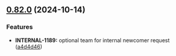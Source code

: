 ## [0.82.0](https://github.com/taskany-inc/crew/compare/v0.81.0...v0.82.0) (2024-10-14)


### Features

* **INTERNAL-1189:** optional team for internal newcomer request ([a4d4d46](https://github.com/taskany-inc/crew/commit/a4d4d46e2ec3acd2685fe4944d88c682d6efa334))

